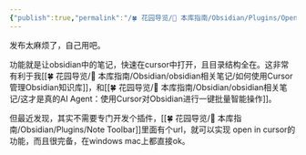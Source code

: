 ```yaml
---
{"publish":true,"permalink":"/🍀 花园导览/🧰 本库指南/Obsidian/Plugins/Open in cursor 插件.md","created":"2025-03-21","modified":"2025-07-10","published":"2025-07-29T01:27:56.207+08:00","tags":["obsidian插件","自己开发"],"cssclasses":""}
---
```



发布太麻烦了，自己用吧。

功能就是让obsidian中的笔记，快速在cursor中打开，且目录结构全在。这非常有利于我[[🍀 花园导览/🧰 本库指南/Obsidian/obsidian相关笔记/如何使用Cursor管理Obsidian知识库]]，和[[🍀 花园导览/🧰 本库指南/Obsidian/obsidian相关笔记/这才是真的AI Agent：使用Cursor对Obsidian进行一键批量智能操作]]。

但最近发现，其实不需要专门开发个插件，[[🍀 花园导览/🧰 本库指南/Obsidian/Plugins/Note Toolbar]]里面有个url，就可以实现 open in cursor的功能，而且很完备，在windows mac上都直接ok。
